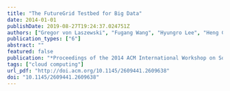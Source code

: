 ```yaml
---
title: "The FutureGrid Testbed for Big Data"
date: 2014-01-01
publishDate: 2019-08-27T19:24:37.024751Z
authors: ["Gregor von Laszewski", "Fugang Wang", "Hyungro Lee", "Heng Chen", "Geoffrey C. Fox"]
publication_types: ["6"]
abstract: ""
featured: false
publication: "*Proceedings of the 2014 ACM International Workshop on Software-defined Ecosystems*"
tags: ["cloud computing"]
url_pdf: "http://doi.acm.org/10.1145/2609441.2609638"
doi: "10.1145/2609441.2609638"
---
```


